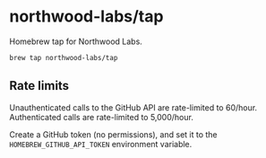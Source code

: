 # northwood-labs/tap

Homebrew tap for Northwood Labs.

```bash
brew tap northwood-labs/tap
```

## Rate limits

Unauthenticated calls to the GitHub API are rate-limited to 60/hour. Authenticated calls are rate-limited to 5,000/hour.

Create a GitHub token (no permissions), and set it to the `HOMEBREW_GITHUB_API_TOKEN` environment variable.

